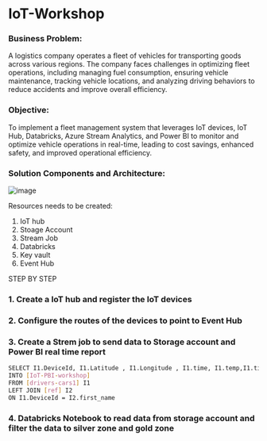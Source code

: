 # IoT-Workshop



### Business Problem:
A logistics company operates a fleet of vehicles for transporting goods across various regions. 
The company faces challenges in optimizing fleet operations, including managing fuel consumption, ensuring vehicle maintenance, tracking vehicle locations, and analyzing driving behaviors to reduce accidents and improve overall efficiency.


### Objective:
To implement a fleet management system that leverages IoT devices, IoT Hub, Databricks, Azure Stream Analytics, and Power BI to monitor and optimize vehicle operations in real-time, leading to cost savings, enhanced safety, and improved operational efficiency.


### Solution Components and Architecture:

![image](https://github.com/user-attachments/assets/d0b57eb0-3377-49f4-98d5-8900c7007062)



Resources needs to be created:
1. IoT hub
2. Stoage Account
3. Stream Job
4. Databricks
5. Key vault
6. Event Hub



STEP BY STEP 

### 1. Create a IoT hub and register the IoT devices


### 2. Configure the routes of the devices to point to Event Hub 

### 3. Create a Strem job to send data to Storage account and Power BI real time report 

```sh
SELECT I1.DeviceId, I1.Latitude , I1.Longitude , I1.time, I1.temp,I1.tire_press,I1.speed,I1.alert,I2.driver_id ,I2.first_name,I2.last_name , I2.car_model, I2.experiance,I2.car_mileage_km
INTO [IoT-PBI-workshop]
FROM [drivers-cars1] I1 
LEFT JOIN [ref] I2
ON I1.DeviceId = I2.first_name
```

### 4. Databricks Notebook to read data from storage account and filter the data to silver zone and gold zone
